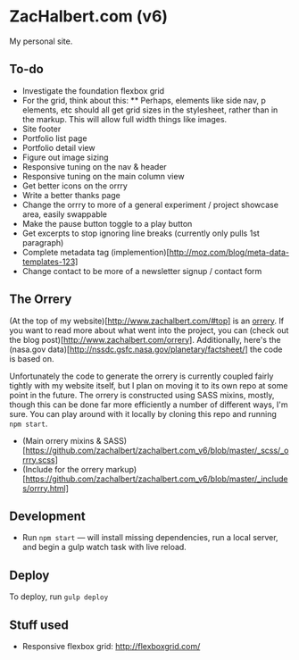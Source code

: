 # ZacHalbert.com (v6)

My personal site.

## To-do

* Investigate the foundation flexbox grid
* For the grid, think about this:
** Perhaps, elements like side nav, p elements, etc should all get grid sizes in the stylesheet, rather than in the markup. This will allow full width things like images.
* Site footer
* Portfolio list page
* Portfolio detail view
* Figure out image sizing
* Responsive tuning on the nav & header
* Responsive tuning on the main column view
* Get better icons on the orrry
* Write a better thanks page
* Change the orrry to more of a general experiment / project showcase area, easily swappable
* Make the pause button toggle to a play button
* Get excerpts to stop ignoring line breaks (currently only pulls 1st paragraph)
* Complete metadata tag (implemention)[http://moz.com/blog/meta-data-templates-123]
* Change contact to be more of a newsletter signup / contact form

## The Orrery

(At the top of my website)[http://www.zachalbert.com/#top] is an [orrery](http://en.wikipedia.org/wiki/Orrery). If you want to read more about what went into the project, you can (check out the blog post)[http://www.zachalbert.com/orrery]. Additionally, here's the (nasa.gov data)[http://nssdc.gsfc.nasa.gov/planetary/factsheet/] the code is based on.

Unfortunately the code to generate the orrery is currently coupled fairly tightly with my website itself, but I plan on moving it to its own repo at some point in the future. The orrery is constructed using SASS mixins, mostly, though this can be done far more efficiently a number of different ways, I'm sure. You can play around with it locally by cloning this repo and running `npm start`.

* (Main orrery mixins & SASS)[https://github.com/zachalbert/zachalbert.com_v6/blob/master/_scss/_orrry.scss]
* (Include for the orrery markup)[https://github.com/zachalbert/zachalbert.com_v6/blob/master/_includes/orrry.html]

## Development

* Run `npm start` — will install missing dependencies, run a local server, and begin a gulp watch task with live reload.

## Deploy

To deploy, run `gulp deploy`

## Stuff used

* Responsive flexbox grid: http://flexboxgrid.com/